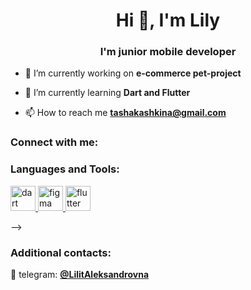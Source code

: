 <h1 align="center">Hi 👋, I'm Lily</h1>
<h3 align="center">I'm junior mobile developer</h3>

- 🔭 I’m currently working on **e-commerce pet-project**

- 🌱 I’m currently learning **Dart and Flutter**

- 📫 How to reach me **tashakashkina@gmail.com**

<h3 align="left">Connect with me:</h3>
<p align="left">
</p>

<h3 align="left">Languages and Tools:</h3>
<p align="left"> <a href="https://dart.dev" target="_blank" rel="noreferrer"> <img src="https://www.vectorlogo.zone/logos/dartlang/dartlang-icon.svg" alt="dart" width="40" height="40"/> </a> <a href="https://www.figma.com/" target="_blank" rel="noreferrer"> <img src="https://www.vectorlogo.zone/logos/figma/figma-icon.svg" alt="figma" width="40" height="40"/> </a> <a href="https://flutter.dev" target="_blank" rel="noreferrer"> <img src="https://www.vectorlogo.zone/logos/flutterio/flutterio-icon.svg" alt="flutter" width="40" height="40"/> </a> </p>





-->
### Additional contacts:

📱 telegram: **[@LilitAleksandrovna](https://t.me/LilitAleksandrovna)**

